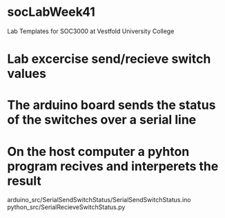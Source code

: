 socLabWeek41
============

Lab Templates for SOC3000 at Vestfold University College


# Lab excercise  send/recieve switch values
#   The arduino board sends the status of the switches over a serial line
#   On the host computer a pyhton program recives and interperets the result
arduino_src/SerialSendSwitchStatus/SerialSendSwitchStatus.ino
python_src/SerialRecieveSwitchStatus.py


